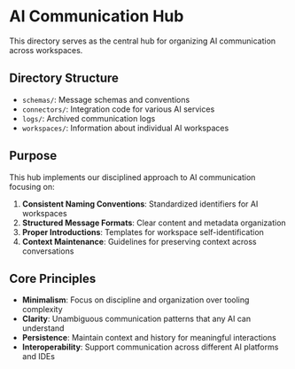 # AI Communication Hub

This directory serves as the central hub for organizing AI communication across workspaces.

## Directory Structure

- `schemas/`: Message schemas and conventions
- `connectors/`: Integration code for various AI services
- `logs/`: Archived communication logs
- `workspaces/`: Information about individual AI workspaces

## Purpose

This hub implements our disciplined approach to AI communication focusing on:

1. **Consistent Naming Conventions**: Standardized identifiers for AI workspaces
2. **Structured Message Formats**: Clear content and metadata organization
3. **Proper Introductions**: Templates for workspace self-identification
4. **Context Maintenance**: Guidelines for preserving context across conversations

## Core Principles

- **Minimalism**: Focus on discipline and organization over tooling complexity
- **Clarity**: Unambiguous communication patterns that any AI can understand
- **Persistence**: Maintain context and history for meaningful interactions
- **Interoperability**: Support communication across different AI platforms and IDEs